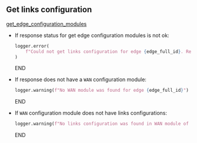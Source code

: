 ## Get links configuration

[get_edge_configuration_modules](../../clients/velocloud_client/get_edge_configuration_modules.md)

* If response status for get edge configuration modules is not ok:
  ```python
  logger.error(
      f"Could not get links configuration for edge {edge_full_id}. Response: {config_modules_response}"
  )
  ```
  END

* If response does not have a `WAN` configuration module:
  ```python
  logger.warning(f"No WAN module was found for edge {edge_full_id}")
  ```
  END

* If `WAN` configuration module does not have links configurations:
  ```python
  logger.warning(f"No links configuration was found in WAN module of edge {edge_full_id}")
  ```
  END